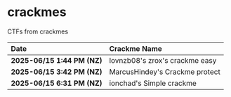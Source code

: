 # crackmes
CTFs from crackmes

| Date                          | Crackme Name                      |
|:------------------------------|:----------------------------------|
| **2025-06/15 1:44 PM (NZ)**   | lovnzb08's zrox's crackme easy    |
| **2025-06/15 3:42 PM (NZ)**   | MarcusHindey's Crackme protect    |
| **2025-06/15 6:31 PM (NZ)**   | ionchad's Simple crackme          |